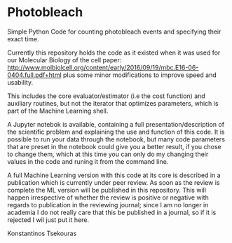 Photobleach
===========

Simple Python Code for counting photobleach events and specifying their exact time.

Currently this repository holds the code as it existed when it was used for our Molecular Biology of the cell paper: http://www.molbiolcell.org/content/early/2016/09/19/mbc.E16-06-0404.full.pdf+html
plus some minor modifications to improve speed and usability.

This includes the core evaluator/estimator (i.e the cost function) and auxiliary routines, but not the iterator that optimizes parameters, which is part of the Machine Learning shell. 

A Jupyter notebok is available, containing a full presentation/description of the scientific problem and explaining the use and function of this code. It is possible to run your data through the notebook, but many code parameters that are preset in the notebook could give you a better result, if you chose to change them, which at this time you can only do my changing their values in the code and runing it from the command line.

A full Machine Learning version with this code at its core is described in a publication which is currently under peer review. As soon as the review is complete the ML version will be published in this repository. This will happen irrespective of whether the review is positive or negative with regards to publication in the reviewing journal; since I am no longer in academia I do not really care that this be published in a journal, so if it is rejected I wil just put it here. 

Konstantinos Tsekouras

